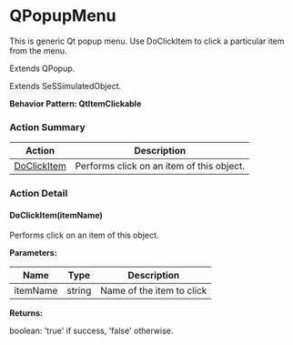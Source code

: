 # QPopupMenu

This is generic Qt popup menu. Use DoClickItem to click a particular item from the menu.
 
Extends <link displaytype="text" defaultstyle="true" type="topiclink" href="QPopup" styleclass="Normal" translate="true">QPopup</link>.

Extends SeSSimulatedObject.





**Behavior Pattern: QtItemClickable**


<!-- ============================== property summary ========================== -->

	
<!-- ============================== action summary ========================== -->



### Action Summary

|  **Action** | **Description** | 
| ----------- | --------------- |
|	[DoClickItem](#DoClickItem) | Performs click on an item of this object. |




<!-- ============================== property detail ========================== -->
	
	
<!-- ============================== action detail ========================== -->
	
### Action Detail
		
<a name="DoClickItem"></a>    
#### DoClickItem(itemName)

Performs click on an item of this object.


**Parameters:**

|	**Name** | **Type** | **Description** |
| ---------- | -------- | --------------- |
| itemName | string |	Name of the item to click |




**Returns:**

boolean: 'true' if success, 'false' otherwise.



<a name="see.also.qpopupmenu.doclickitem"></a>

	

